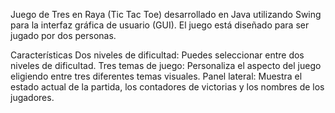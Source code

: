 Juego de Tres en Raya (Tic Tac Toe) desarrollado en Java utilizando Swing para la interfaz gráfica de usuario (GUI). El juego está diseñado para ser jugado por dos personas.

Características
Dos niveles de dificultad: Puedes seleccionar entre dos niveles de dificultad.
Tres temas de juego: Personaliza el aspecto del juego eligiendo entre tres diferentes temas visuales.
Panel lateral: Muestra el estado actual de la partida, los contadores de victorias y los nombres de los jugadores.

